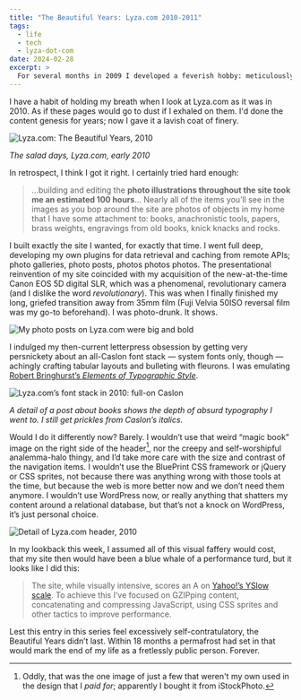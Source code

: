 ```yaml
---
title: "The Beautiful Years: Lyza.com 2010-2011"
tags:
  - life
  - tech
  - lyza-dot-com
date: 2024-02-28
excerpt: >
  For several months in 2009 I developed a feverish hobby: meticulously crafting a visual design for Lyza.com down to the last pixel. Then I applied that lush coat of glamor to my existing content. I call these the Beautiful Years.
---
```


I have a habit of holding my breath when I look at Lyza.com as it was in 2010. As if these pages would go to dust if I exhaled on them. I'd done the content genesis for years; now I gave it a lavish coat of finery.

![Lyza.com: The Beautiful Years, 2010](https://res.cloudinary.com/dfsssdwbu/image/upload/c_fit,w_1200,q_100/v1708965553/beautiful-years_vhks6s.png)

_The salad days, Lyza.com, early 2010_

In retrospect, I think I got it right. I certainly tried hard enough:

> ...building and editing the **photo illustrations throughout the site took me an estimated 100 hours**...
> Nearly all of the items you’ll see in the images as you bop around the site are photos of objects in my home that I have some attachment to: books, anachronistic tools, papers, brass weights, engravings from old books, knick knacks and rocks.

I built exactly the site I wanted, for exactly that time. I went full deep, developing my own plugins for data retrieval and caching from remote APIs; photo galleries, photo posts, photos photos photos. The presentational reinvention of my site coincided with my acquisition of the new-at-the-time Canon EOS 5D digital SLR, which was a phenomenal, revolutionary camera (and I dislike the word _revolutionary_). This was when I finally finished my long, griefed transition away from 35mm film (Fuji Velvia 50ISO reversal film was my go-to beforehand). I was photo-drunk. It shows.

![My photo posts on Lyza.com were big and bold](https://res.cloudinary.com/dfsssdwbu/image/upload/c_fit,w_1200,q_100/v1708965627/image_hoikzx.png)

I indulged my then-current letterpress obsession by getting very persnickety about an all-Caslon font stack — system fonts only, though — achingly crafting tabular layouts and bulleting with fleurons. I was emulating [Robert Bringhurst’s _Elements of Typographic Style_](https://en.wikipedia.org/wiki/The_Elements_of_Typographic_Style).

![Lyza.com’s font stack in 2010: full-on Caslon](https://res.cloudinary.com/dfsssdwbu/image/upload/c_fit,w_1200,q_100/v1708965715/image_4_jnzqnh.png)

_A detail of a post about books shows the depth of absurd typography I went to. I still get prickles from Caslon’s italics._

Would I do it differently now? Barely. I wouldn’t use that weird “magic book” image on the right side of the header[^1], nor the creepy and self-worshipful analemma-halo thingy, and I’d take more care with the size and contrast of the navigation items. I wouldn’t use the BluePrint CSS framework or jQuery or CSS sprites, not because there was anything wrong with those tools at the time, but because the web is more better now and we don’t need them anymore. I wouldn’t use WordPress now, or really anything that shatters my content around a relational database, but that’s not a knock on WordPress, it’s just personal choice.

![Detail of Lyza.com header, 2010](https://res.cloudinary.com/dfsssdwbu/image/upload/c_fit,w_1200,q_100/v1708965872/image_3_x5pcbq.png)

In my lookback this week, I assumed all of this visual faffery would cost, that my site then would have been a blue whale of a performance turd, but it looks like I did this:

> The site, while visually intensive, scores an A on [Yahoo!’s YSlow scale](https://web.archive.org/web/20100612132831/http://developer.yahoo.com/performance/rules.html). To achieve this I’ve focused on GZIPping content, concatenating and compressing JavaScript, using CSS sprites and other tactics to improve performance.

Lest this entry in this series feel excessively self-contratulatory, the Beautiful Years didn’t last. Within 18 months a permafrost had set in that would mark the end of my life as a fretlessly public person. Forever.

[^1]: Oddly, that was the one image of just a few that weren't my own used in the design that I _paid for_; apparently I bought it from iStockPhoto.
